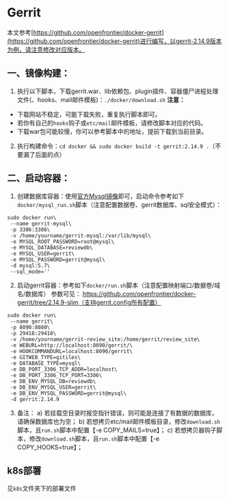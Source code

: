 # Gerrit

本文参考[https://github.com/openfrontier/docker-gerrit](https://github.com/openfrontier/docker-gerrit)进行编写，以gerrit-2.14.9版本为例，请注意修改对应版本。

## 一、镜像构建：
1. 执行以下脚本，下载gerrit.war、lib依赖包、plugin插件、容器僵尸进程处理文件(、hooks、mail邮件模板)：`./docker/download.sh`
**注意：**
  - 下载网站不稳定，可能下载失败，重复执行脚本即可。
  - 若你有自己的`hooks`钩子或`etc/mail`邮件模板，请修改脚本对应的代码。
  - 下载war包可能较慢，你可以参考脚本中的地址，提前下载到当前目录。
2. 执行构建命令：`cd docker && sudo docker build -t gerrit:2.14.9 .`（不要漏了后面的点）

## 二、启动容器：
1. 创建数据库容器：使用[官方Mysql镜像](https://hub.docker.com/_/mysql/)即可，启动命令参考如下`docker/mysql_run.sh`脚本（注意配置数据卷、gerrit数据库、sql安全模式）：
```
sudo docker run\
 --name gerrit-mysql\
 -p 3306:3306\
 -v /home/yourname/gerrit-mysql:/var/lib/mysql\
 -e MYSQL_ROOT_PASSWORD=root@mysql\
 -e MYSQL_DATABASE=reviewdb\
 -e MYSQL_USER=gerrit\
 -e MYSQL_PASSWORD=gerrit@mysql\
 -d mysql:5.7\
 --sql_mode=''
```
2. 启动gerrit容器：参考如下`docker/run.sh`脚本（注意配置映射端口/数据卷/域名/数据库）
参数可见： https://github.com/openfrontier/docker-gerrit/tree/2.14.9-slim（支持gerrit.config所有配置）
```
sudo docker run\
 --name gerrit\
 -p 8090:8080\
 -p 29418:29418\
 -v /home/yourname/gerrit-review_site:/home/gerrit/review_site\
 -e WEBURL=http://localhost:8090/gerrit/\
 -e HOOKCOMMANDURL=localhost:8090/gerrit\
 -e GITWEB_TYPE=gitiles\
 -e DATABASE_TYPE=mysql\
 -e DB_PORT_3306_TCP_ADDR=localhost\
 -e DB_PORT_3306_TCP_PORT=3306\
 -e DB_ENV_MYSQL_DB=reviewdb\
 -e DB_ENV_MYSQL_USER=gerrit\
 -e DB_ENV_MYSQL_PASSWORD=gerrit@mysql\
 -d gerrit:2.14.9
```
3. 备注：
    a) 若挂载空目录时报空指针错误，则可能是连接了有数据的数据库，请确保数据库也为空；
    b) 若想拷贝etc/mail邮件模板目录，修改`download.sh`脚本，且`run.sh`脚本中配置【-e COPY_MAILS=true】；
    c) 若想拷贝器钩子脚本，修改`download.sh`脚本，且`run.sh`脚本中配置【-e COPY_HOOKS=true】；

## k8s部署
见`k8s`文件夹下的部署文件